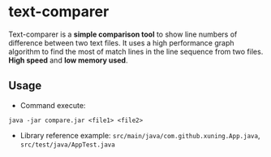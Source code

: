# text-comparer

Text-comparer is a **simple comparison tool** to show line numbers of difference between two text files.
It uses a high performance graph algorithm to find the most of match lines in the line sequence from two files.
**High speed** and **low memory used**.

## Usage

* Command execute:
```
java -jar compare.jar <file1> <file2>
```
* Library reference example: `src/main/java/com.github.xuning.App.java`, `src/test/java/AppTest.java`